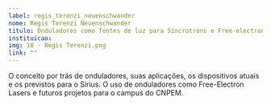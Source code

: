 ```yaml
---
label: regis_terenzi_neuenschwander
nome: Regis Terenzi Neuenschwander
titulo: Onduladores como fontes de luz para Síncrotrons e Free-electron Lasers
instituicao:
img: 18 - Regis Terenzi.png
link: ""
---
```


O conceito por trás de onduladores, suas aplicações, os dispositivos atuais e os previstos para o Sirius. O uso de onduladores como Free-Electron 
Lasers e futuros projetos para o campus do CNPEM.
